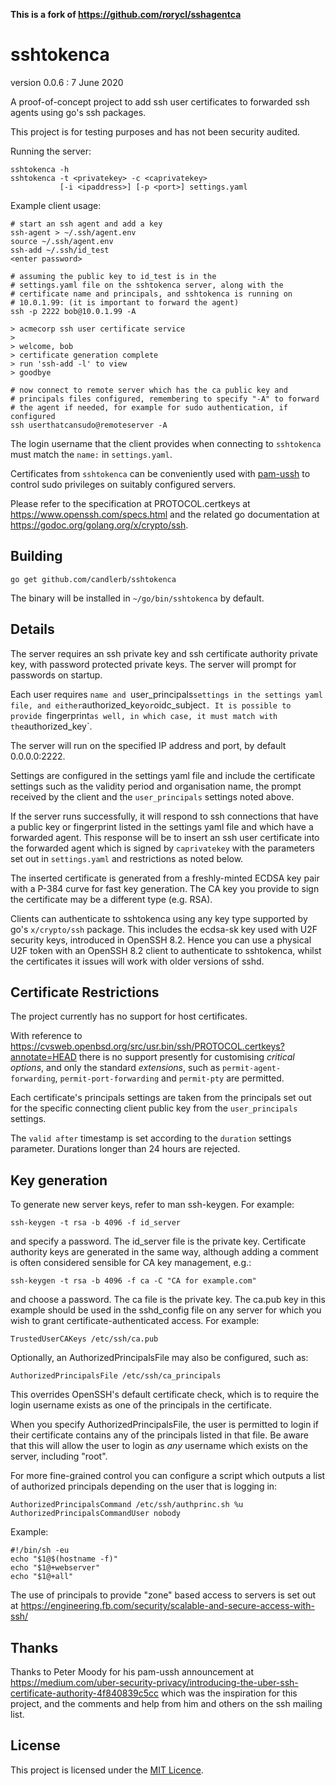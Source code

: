 **This is a fork of https://github.com/rorycl/sshagentca**

# sshtokenca

version 0.0.6 : 7 June 2020

A proof-of-concept project to add ssh user certificates to forwarded ssh
agents using go's ssh packages.

This project is for testing purposes and has not been security audited.

Running the server:

    sshtokenca -h
    sshtokenca -t <privatekey> -c <caprivatekey>
               [-i <ipaddress>] [-p <port>] settings.yaml

Example client usage:

    # start an ssh agent and add a key
    ssh-agent > ~/.ssh/agent.env
    source ~/.ssh/agent.env
    ssh-add ~/.ssh/id_test
    <enter password>

    # assuming the public key to id_test is in the
    # settings.yaml file on the sshtokenca server, along with the
    # certificate name and principals, and sshtokenca is running on
    # 10.0.1.99: (it is important to forward the agent)
    ssh -p 2222 bob@10.0.1.99 -A

    > acmecorp ssh user certificate service
    > 
    > welcome, bob
    > certificate generation complete
    > run 'ssh-add -l' to view
    > goodbye

    # now connect to remote server which has the ca public key and
    # principals files configured, remembering to specify "-A" to forward
    # the agent if needed, for example for sudo authentication, if configured
    ssh userthatcansudo@remoteserver -A

The login username that the client provides when connecting to `sshtokenca`
must match the `name:` in `settings.yaml`.

Certificates from `sshtokenca` can be conveniently used with
[pam-ussh](https://github.com/uber/pam-ussh) to control sudo privileges
on suitably configured servers.

Please refer to the specification at PROTOCOL.certkeys at
https://www.openssh.com/specs.html and the related go documentation at
https://godoc.org/golang.org/x/crypto/ssh.

## Building

```
go get github.com/candlerb/sshtokenca
```

The binary will be installed in `~/go/bin/sshtokenca` by default.

## Details

The server requires an ssh private key and ssh certificate authority
private key, with password protected private keys. The server will
prompt for passwords on startup.

Each user requires `name and `user_principals` settings in
the settings yaml file, and either `authorized_key` or `oidc_subject`.
It is possible to provide `fingerprint` as well, in which case, it must
match with the `authorized_key`.

The server will run on the specified IP address and port, by default
0.0.0.0:2222.

Settings are configured in the settings yaml file and include the
certificate settings such as the validity period and organisation name,
the prompt received by the client and the `user_principals` settings
noted above.

If the server runs successfully, it will respond to ssh connections that
have a public key or fingerprint listed in the settings yaml file and which have a forwarded
agent. This response will be to insert an ssh user certificate into the
forwarded agent which is signed by `caprivatekey` with the parameters
set out in `settings.yaml` and restrictions as noted below.

The inserted certificate is generated from a freshly-minted ECDSA key pair
with a P-384 curve for fast key generation.  The CA key you provide to
sign the certificate may be a different type (e.g. RSA).

Clients can authenticate to sshtokenca using any key type supported by go's
`x/crypto/ssh` package.  This includes the ecdsa-sk key used with U2F
security keys, introduced in OpenSSH 8.2.  Hence you can use a physical U2F
token with an OpenSSH 8.2 client to authenticate to sshtokenca, whilst the
certificates it issues will work with older versions of sshd.

## Certificate Restrictions

The project currently has no support for host certificates.

With reference to
https://cvsweb.openbsd.org/src/usr.bin/ssh/PROTOCOL.certkeys?annotate=HEAD
there is no support presently for customising *critical options*, and
only the standard *extensions*, such as `permit-agent-forwarding`,
`permit-port-forwarding` and `permit-pty` are permitted.

Each certificate's principals settings are taken from the principals set
out for the specific connecting client public key from the
`user_principals` settings.

The `valid after` timestamp is set according to the `duration` settings
parameter.  Durations longer than 24 hours are rejected.

## Key generation

To generate new server keys, refer to man ssh-keygen. For example:

    ssh-keygen -t rsa -b 4096 -f id_server

and specify a password. The id_server file is the private key. Certificate
authority keys are generated in the same way, although adding a comment is often
considered sensible for CA key management, e.g.:

    ssh-keygen -t rsa -b 4096 -f ca -C "CA for example.com"

and choose a password. The ca file is the private key. The ca.pub key in
this example should be used in the sshd_config file on any server for
which you wish to grant certificate-authenticated access. For example:

    TrustedUserCAKeys /etc/ssh/ca.pub

Optionally, an AuthorizedPrincipalsFile may also be configured, such as:

    AuthorizedPrincipalsFile /etc/ssh/ca_principals

This overrides OpenSSH's default certificate check, which is to require the
login username exists as one of the principals in the certificate.

When you specify AuthorizedPrincipalsFile, the user is permitted to login if
their certificate contains any of the principals listed in that file.  Be
aware that this will allow the user to login as *any* username which exists
on the server, including "root".

For more fine-grained control you can configure a script which outputs a
list of authorized principals depending on the user that is logging in:

    AuthorizedPrincipalsCommand /etc/ssh/authprinc.sh %u
    AuthorizedPrincipalsCommandUser nobody

Example:

```
#!/bin/sh -eu
echo "$1@$(hostname -f)"
echo "$1@+webserver"
echo "$1@+all"
```

The use of principals to provide "zone" based access to servers is set out at
https://engineering.fb.com/security/scalable-and-secure-access-with-ssh/ 

## Thanks

Thanks to Peter Moody for his pam-ussh announcement at
https://medium.com/uber-security-privacy/introducing-the-uber-ssh-certificate-authority-4f840839c5cc
which was the inspiration for this project, and the comments and help
from him and others on the ssh mailing list.

## License

This project is licensed under the [MIT Licence](LICENCE).
